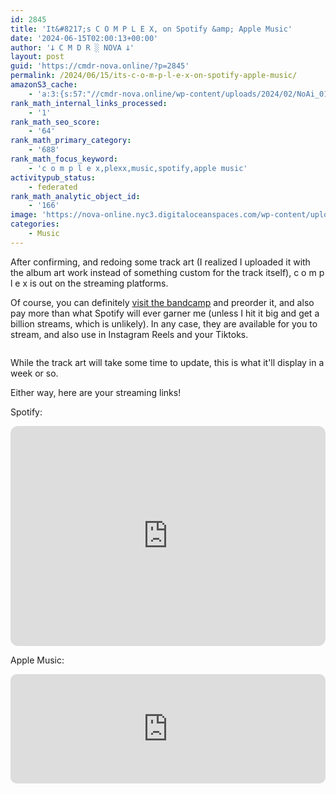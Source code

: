 ```yaml
---
id: 2845
title: 'It&#8217;s C O M P L E X, on Spotify &amp; Apple Music'
date: '2024-06-15T02:00:13+00:00'
author: '𐕣 C M D R ░ NOVA 𐕣'
layout: post
guid: 'https://cmdr-nova.online/?p=2845'
permalink: /2024/06/15/its-c-o-m-p-l-e-x-on-spotify-apple-music/
amazonS3_cache:
    - 'a:3:{s:57:"//cmdr-nova.online/wp-content/uploads/2024/02/NoAi_01.png";a:1:{s:9:"timestamp";i:1721686780;}s:85:"//cmdr-nova.online/wp-content/uploads/2024/06/Screenshot-from-2024-06-14-21-56-53.png";a:2:{s:2:"id";i:2848;s:11:"source_type";s:13:"media-library";}s:117:"//nova-online.nyc3.digitaloceanspaces.com/wp-content/uploads/2024/06/15015702/Screenshot-from-2024-06-14-21-56-53.png";a:2:{s:2:"id";i:2848;s:11:"source_type";s:13:"media-library";}}'
rank_math_internal_links_processed:
    - '1'
rank_math_seo_score:
    - '64'
rank_math_primary_category:
    - '688'
rank_math_focus_keyword:
    - 'c o m p l e x,plexx,music,spotify,apple music'
activitypub_status:
    - federated
rank_math_analytic_object_id:
    - '166'
image: 'https://nova-online.nyc3.digitaloceanspaces.com/wp-content/uploads/2024/06/15015532/Screenshot-from-2024-06-14-21-55-13.png'
categories:
    - Music
---
```


<!-- wp:paragraph -->
<p>After confirming, and redoing some track art (I realized I uploaded it with the album art work instead of something custom for the track itself), c o m p l e x is out on the streaming platforms.</p>
<!-- /wp:paragraph -->

<!-- wp:paragraph -->
<p>Of course, you can definitely <a href="https://plexx.bandcamp.com" target="_blank" rel="noreferrer noopener">visit the bandcamp</a> and preorder it, and also pay more than what Spotify will ever garner me (unless I hit it big and get a billion streams, which is unlikely). In any case, they are available for you to stream, and also use in Instagram Reels and your Tiktoks.</p>
<!-- /wp:paragraph -->

<!-- wp:image {"id":2848,"sizeSlug":"full","linkDestination":"none","align":"center"} -->
<figure class="wp-block-image aligncenter size-full"><img src="https://cmdr-nova.online/wp-content/uploads/2024/06/Screenshot-from-2024-06-14-21-56-53.png" alt="" class="wp-image-2848"/></figure>
<!-- /wp:image -->

<!-- wp:paragraph -->
<p>While the track art will take some time to update, this is what it'll display in a week or so.</p>
<!-- /wp:paragraph -->

<!-- wp:paragraph -->
<p>Either way, here are your streaming links!</p>
<!-- /wp:paragraph -->

<!-- wp:paragraph -->
<p>Spotify:</p>
<!-- /wp:paragraph -->

<!-- wp:html -->
<iframe style="border-radius:12px" src="https://open.spotify.com/embed/track/2HAJ0eVNueV8ccpyIUjsCn?utm_source=generator" width="100%" height="352" frameBorder="0" allowfullscreen="" allow="autoplay; clipboard-write; encrypted-media; fullscreen; picture-in-picture" loading="lazy"></iframe>
<!-- /wp:html -->

<!-- wp:paragraph -->
<p>Apple Music:</p>
<!-- /wp:paragraph -->

<!-- wp:html -->
<iframe allow="autoplay *; encrypted-media *; fullscreen *; clipboard-write" frameborder="0" height="175" style="width:100%;max-width:660px;overflow:hidden;border-radius:10px;" sandbox="allow-forms allow-popups allow-same-origin allow-scripts allow-storage-access-by-user-activation allow-top-navigation-by-user-activation" src="https://embed.music.apple.com/us/album/c-o-m-p-l-e-x/1751222634?i=1751222635"></iframe>
<!-- /wp:html -->